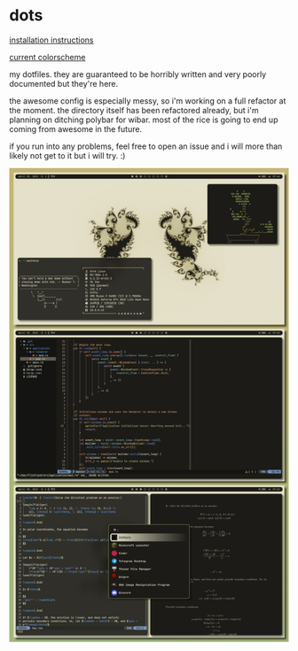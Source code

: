 # dots

[installation instructions](https://github.com/joepigott/dots/blob/main/install.md)

[current colorscheme](https://github.com/joepigott/pigroy-cs-cream)

my dotfiles. they are guaranteed to be horribly written and very poorly 
documented but they're here.

the awesome config is especially messy, so i'm working on a full refactor at 
the moment. the directory itself has been refactored already, but i'm planning 
on ditching polybar for wibar. most of the rice is 
going to end up coming from awesome in the future.

if you run into any problems, feel free to open an issue and i will more than 
likely not get to it but i will try. :)

![Image](screenshots/may-rice.png)

